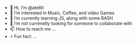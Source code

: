 - 👋 Hi, I’m @ate8it
- 👀 I’m interested in Music, Coffee, and video Games
- 🌱 I’m currently learning JS, along with some BASH
- 💞️ I’m not currenetly looking for someone to collaborate with
- 📫 How to reach me ...
- ⚡ Fun fact: ...

<!---
ate8it/ate8it is a ✨ special ✨ repository because its `README.md` (this file) appears on your GitHub profile.
You can click the Preview link to take a look at your changes.
--->
